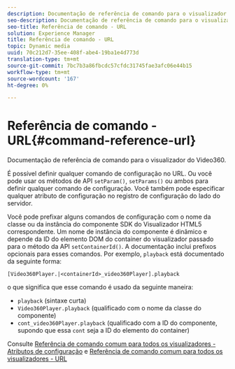 ```yaml
---
description: Documentação de referência de comando para o visualizador do Video360.
seo-description: Documentação de referência de comando para o visualizador do Video360.
seo-title: Referência de comando - URL
solution: Experience Manager
title: Referência de comando - URL
topic: Dynamic media
uuid: 70c212d7-35ee-408f-abe4-19ba1e4d773d
translation-type: tm+mt
source-git-commit: 7bc7b3a86fbcdc57cfdc31745fae3afc06e44b15
workflow-type: tm+mt
source-wordcount: '167'
ht-degree: 0%

---
```



# Referência de comando - URL{#command-reference-url}

Documentação de referência de comando para o visualizador do Video360.

É possível definir qualquer comando de configuração no URL. Ou você pode usar os métodos de API `setParam()`, `setParams()` ou ambos para definir qualquer comando de configuração. Você também pode especificar qualquer atributo de configuração no registro de configuração do lado do servidor.

Você pode prefixar alguns comandos de configuração com o nome da classe ou da instância do componente SDK do Visualizador HTML5 correspondente. Um nome de instância do componente é dinâmico e depende da ID do elemento DOM do container do visualizador passado para o método da API `setContainerId()`. A documentação inclui prefixos opcionais para esses comandos. Por exemplo, `playback` está documentado da seguinte forma:

```
[Video360Player.|<containerId>_video360Player].playback
```

o que significa que esse comando é usado da seguinte maneira:

* `playback` (sintaxe curta)
* `Video360Player.playback` (qualificado com o nome da classe do componente)
* `cont_video360Player.playback` (qualificado com a ID do componente, supondo que essa  `cont` seja a ID do elemento do container)

Consulte [Referência de comando comum para todos os visualizadores - Atributos de configuração](../../../r-html5-viewer-20-cmdref-configattrib/r-html5-viewer-20-cmdref-configattrib.md#concept-850e0f2c49b949deb7cfbfd330d329bd) e [Referência de comando comum para todos os visualizadores - URL](../../../c-html5-viewer-20-cmdref-url/c-html5-viewer-20-cmdref-url.md#concept-9b337f349b7b406b8c33c7ee96b3e226)
